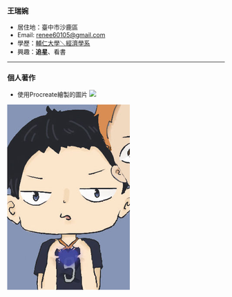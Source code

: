 ### 王瑞婉

- 居住地：臺中市沙鹿區
- Email: renee60105@gmail.com
- 學歷：[輔仁大學＼經濟學系](https://www.economics.fju.edu.tw)
- 興趣：**追星**、看書
<hr>

### 個人著作
- 使用Procreate繪製的圖片
![](https://i.imgur.com/dzRTBxp.png)

![](m3.jpg)
